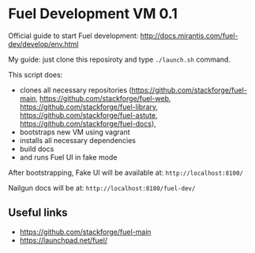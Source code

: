 Fuel Development VM 0.1
=======================

Official guide to start Fuel development: http://docs.mirantis.com/fuel-dev/develop/env.html

My guide: just clone this reposiroty and type `./launch.sh` command.

This script does:
- clones all necessary repositories (https://github.com/stackforge/fuel-main, https://github.com/stackforge/fuel-web, https://github.com/stackforge/fuel-library, https://github.com/stackforge/fuel-astute, https://github.com/stackforge/fuel-docs),
- bootstraps new VM using vagrant
- installs all necessary dependencies
- build docs
- and runs Fuel UI in fake mode


After bootstrapping, Fake UI will be available at: `http://localhost:8100/`

Nailgun docs will be at: `http://localhost:8180/fuel-dev/`

Useful links
------------
- https://github.com/stackforge/fuel-main
- https://launchpad.net/fuel/